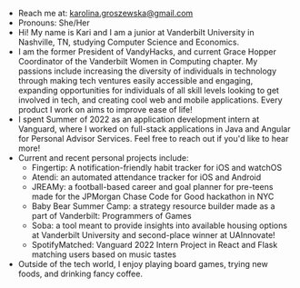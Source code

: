 - Reach me at: karolina.groszewska@gmail.com
- Pronouns: She/Her
- Hi! My name is Kari and I am a junior at Vanderbilt University in Nashville, TN, studying Computer Science and Economics. 
- I am the former President of VandyHacks, and current Grace Hopper Coordinator of the Vanderbilt Women in Computing chapter. My passions include increasing the diversity of individuals in technology through making tech ventures easily accessible and engaging, expanding opportunities for individuals of all skill levels looking to get involved in tech, and creating cool web and mobile applications. Every product I work on aims to improve ease of life!
- I spent Summer of 2022 as an application development intern at Vanguard, where I worked on full-stack applications in Java and Angular for Personal Advisor Services. Feel free to reach out if you'd like to hear more!
- Current and recent personal projects include:
    - Fingertip: A notification-friendly habit tracker for iOS and watchOS
    - Atendi: an automated attendance tracker for iOS and Android 
    - JREAMy: a football-based career and goal planner for pre-teens made for the JPMorgan Chase Code for Good hackathon in NYC 
    - Baby Bear Summer Camp: a strategy resource builder made as a part of Vanderbilt: Programmers of Games 
    - Soba: a tool meant to provide insights into available housing options at Vanderbilt University and second-place winner at UAInnovate!
    - SpotifyMatched: Vanguard 2022 Intern Project in React and Flask matching users based on music tastes
- Outside of the tech world, I enjoy playing board games, trying new foods, and drinking fancy coffee.
<!--
**KarolinaGroszewska/KarolinaGroszewska** is a ✨ _special_ ✨ repository because its `README.md` (this file) appears on your GitHub profile.

Here are some ideas to get you started:

- 🔭 I’m currently working on ...
- 🌱 I’m currently learning ...
- 👯 I’m looking to collaborate on ...
- 🤔 I’m looking for help with ...
- 💬 Ask me about ...
- 📫 How to reach me: ...
- 😄 Pronouns: ...
- ⚡ Fun fact: ...
-->
